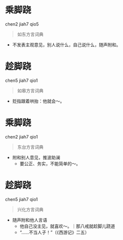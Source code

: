 # 乘脚跷
chen2 jiah7 qio5
> 如东方言词典
- 不发表主观意见，别人说什么，自己说什么，随声附和。

# 趁脚跷
chen5 jiah7 qio1
> 如皋方言词典
- 贬指跟着哄抬：他就会～。

# 乘脚跷
chen2 jiah7 qio1
> 东台方言词典
- 附和别人意见，推波助澜
  - 要公正、务实，不能简单的～。

# 趁脚跷
chen5 jiah7 qio1
> 兴化方言词典
- 随声附和他人言语
  - 他自己没主见，就喜欢～。｜那八戒就趁脚儿跷道
  - “……不当人子！”（《西游记》二五）
